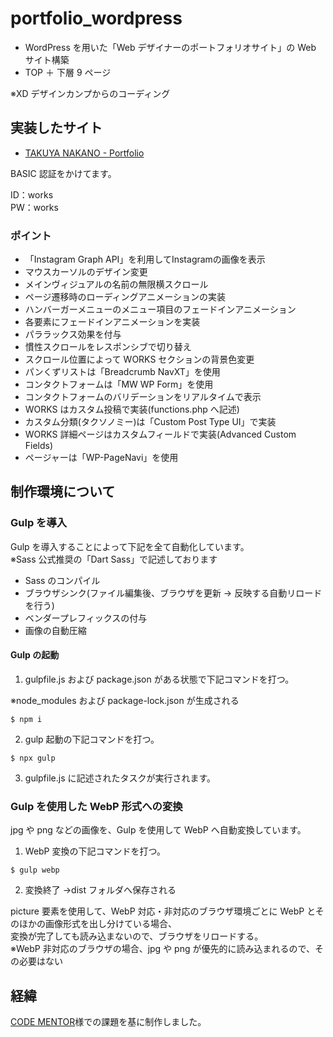 # portfolio_wordpress

- WordPress を用いた「Web デザイナーのポートフォリオサイト」の Web サイト構築
- TOP ＋ 下層 9 ページ<br>

※XD デザインカンプからのコーディング

## 実装したサイト

- [TAKUYA NAKANO - Portfolio](https://works06.k-watanabe39.com/)

BASIC 認証をかけてます。

ID：works<br>
PW：works

### ポイント

- 「Instagram Graph API」を利用してInstagramの画像を表示
- マウスカーソルのデザイン変更
- メインヴィジュアルの名前の無限横スクロール
- ページ遷移時のローディングアニメーションの実装
- ハンバーガーメニューのメニュー項目のフェードインアニメーション
- 各要素にフェードインアニメーションを実装
- パララックス効果を付与
- 慣性スクロールをレスポンシブで切り替え
- スクロール位置によって WORKS セクションの背景色変更
- パンくずリストは「Breadcrumb NavXT」を使用
- コンタクトフォームは「MW WP Form」を使用
- コンタクトフォームのバリデーションをリアルタイムで表示
- WORKS はカスタム投稿で実装(functions.php へ記述)
- カスタム分類(タクソノミー)は「Custom Post Type UI」で実装
- WORKS 詳細ページはカスタムフィールドで実装(Advanced Custom Fields)
- ページャーは「WP-PageNavi」を使用

## 制作環境について

### Gulp を導入

Gulp を導入することによって下記を全て自動化しています。<br>
※Sass 公式推奨の「Dart Sass」で記述しております

- Sass のコンパイル
- ブラウザシンク(ファイル編集後、ブラウザを更新 → 反映する自動リロードを行う)
- ベンダープレフィックスの付与
- 画像の自動圧縮

#### Gulp の起動

1. gulpfile.js および package.json がある状態で下記コマンドを打つ。

※node_modules および package-lock.json が生成される

```
$ npm i
```

2. gulp 起動の下記コマンドを打つ。

```
$ npx gulp
```

3. gulpfile.js に記述されたタスクが実行されます。

### Gulp を使用した WebP 形式への変換

jpg や png などの画像を、Gulp を使用して WebP へ自動変換しています。

1. WebP 変換の下記コマンドを打つ。

```
$ gulp webp
```

2. 変換終了 →dist フォルダへ保存される

picture 要素を使用して、WebP 対応・非対応のブラウザ環境ごとに WebP とそのほかの画像形式を出し分けている場合、<br>
変換が完了しても読み込まないので、ブラウザをリロードする。<br>
※WebP 非対応のブラウザの場合、jpg や png が優先的に読み込まれるので、その必要はない

## 経緯

[CODE MENTOR](https://codementor.arutega.jp/)様での課題を基に制作しました。
